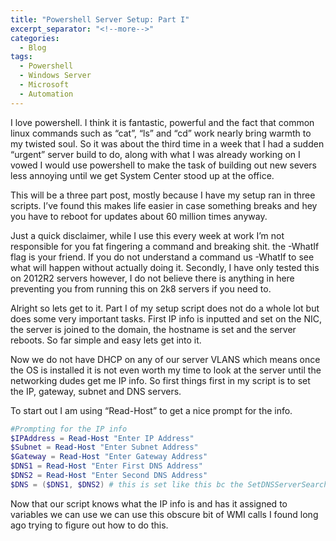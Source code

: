 ```yaml
---
title: "Powershell Server Setup: Part I"
excerpt_separator: "<!--more-->"
categories:
  - Blog
tags:
  - Powershell
  - Windows Server
  - Microsoft
  - Automation
---
```


I love powershell. I think it is fantastic, powerful and the fact that common linux commands such as “cat”, “ls” and “cd” work nearly bring warmth to my twisted soul. So it was about the third time in a week that I had a sudden “urgent” server build to do, along with what I was already working on I vowed I would use powershell to make the task of building out new severs less annoying until we get System Center stood up at the office.

This will be a three part post, mostly because I have my setup ran in three scripts. I’ve found this makes life easier in case something breaks and hey you have to reboot for updates about 60 million times anyway.

Just a quick disclaimer, while I use this every week at work I’m not responsible for you fat fingering a command and breaking shit. the -WhatIf flag is your friend. If you do not understand a command us -WhatIf to see what will happen without actually doing it. Secondly, I have only tested this on 2012R2 servers however, I do not believe there is anything in here preventing you from running this on 2k8 servers if you need to.

<!--more-->

Alright so lets get to it. Part I of my setup script does not do a whole lot but does some very important tasks. First IP info is inputted and set on the NIC, the server is joined to the domain, the hostname is set and the server reboots. So far simple and easy lets get into it.

Now we do not have DHCP on any of our server VLANS which means once the OS is installed it is not even worth my time to look at the server until the networking dudes get me IP info. So first things first in my script is to set the IP, gateway, subnet and DNS servers.

To start out I am using “Read-Host” to get a nice prompt for the info.

```powershell
#Prompting for the IP info
$IPAddress = Read-Host "Enter IP Address"
$Subnet = Read-Host "Enter Subnet Address"
$Gateway = Read-Host "Enter Gateway Address"
$DNS1 = Read-Host "Enter First DNS Address"
$DNS2 = Read-Host "Enter Second DNS Address"
$DNS = ($DNS1, $DNS2) # this is set like this bc the SetDNSServerSearchOrder only takes one option
```

Now that our script knows what the IP info is and has it assigned to variables we can use we can use this obscure bit of WMI calls I found long ago trying to figure out how to do this.